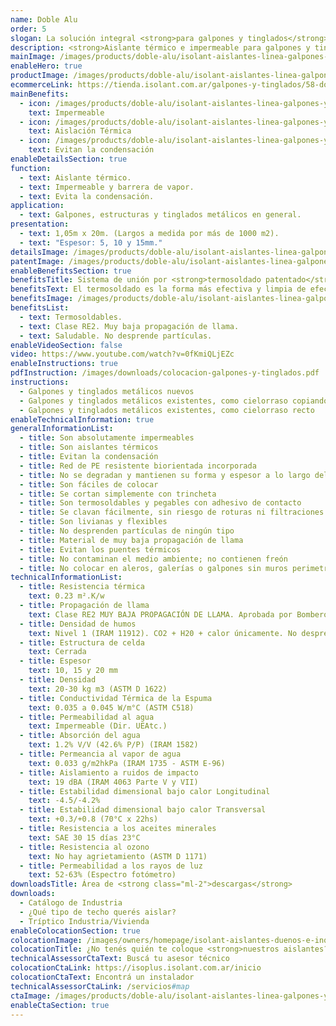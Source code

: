 ```yaml
---
name: Doble Alu
order: 5
slogan: La solución integral <strong>para galpones y tinglados</strong>
description: <strong>Aislante térmico e impermeable para galpones y tinglados. ¡Solape para termo soldar patentado!</strong><br /><br />Aíslan térmicamente tu galpón, tinglado y estructura metálica, evitando el fenómeno de la condensación. Se caracterizan por su fácil instalación y manipuleo, tratándose de un material liviano que no desprende partículas.
mainImage: /images/products/doble-alu/isolant-aislantes-linea-galpones-y-tinglados-doble-alu-imagen-principal.jpg
enableHero: true
productImage: /images/products/doble-alu/isolant-aislantes-linea-galpones-y-tinglados-doble-alu-producto-rollo.png
ecommerceLink: https://tienda.isolant.com.ar/galpones-y-tinglados/58-doble-alu-15.html
mainBenefits:
  - icon: /images/products/doble-alu/isolant-aislantes-linea-galpones-y-tinglados-doble-alu-beneficio-1.svg
    text: Impermeable
  - icon: /images/products/doble-alu/isolant-aislantes-linea-galpones-y-tinglados-doble-alu-beneficio-2.svg
    text: Aislación Térmica
  - icon: /images/products/doble-alu/isolant-aislantes-linea-galpones-y-tinglados-doble-alu-beneficio-3.svg
    text: Evitan la condensación
enableDetailsSection: true
function:
  - text: Aislante térmico.
  - text: Impermeable y barrera de vapor.
  - text: Evita la condensación.
application:
  - text: Galpones, estructuras y tinglados metálicos en general.
presentation:
  - text: 1,05m x 20m. (Largos a medida por más de 1000 m2).
  - text: "Espesor: 5, 10 y 15mm."
detailsImage: /images/products/doble-alu/isolant-aislantes-linea-galpones-y-tinglados-doble-alu-imagen-detalle.jpg
patentImage: /images/products/doble-alu/isolant-aislantes-linea-galpones-y-tinglados-doble-alu-patente.png
enableBenefitsSection: true
benefitsTitle: Sistema de unión por <strong>termosoldado patentado</strong>
benefitsText: El termosoldado es la forma más efectiva y limpia de efectuar la unión nuetras membranas. Es además un sistema patentado por <strong>ISOLANT S.A.</strong> que evita el uso de cintas o adhesivos de cualquier tipo, facilitando así la colocación y brindando una terminación estética superior. Termosoldando <strong>DOBLE ALU</strong>, se logra una membrana aislante continua en toda su extensión, eliminando la posibilidad de filtraciones, puentes térmicos y goteo por condensación. Para realizar esta unión sólo se necesita una pistola de aire caliente.
benefitsImage: /images/products/doble-alu/isolant-aislantes-linea-galpones-y-tinglados-doble-alu-beneficio-exclusivo.jpg
benefitsList:
  - text: Termosoldables.
  - text: Clase RE2. Muy baja propagación de llama.
  - text: Saludable. No desprende partículas.
enableVideoSection: false
video: https://www.youtube.com/watch?v=0fKmiQLjEZc
enableInstructions: true
pdfInstruction: /images/downloads/colocacion-galpones-y-tinglados.pdf
instructions:
  - Galpones y tinglados metálicos nuevos
  - Galpones y tinglados metálicos existentes, como cielorraso copiando la forma
  - Galpones y tinglados metálicos existentes, como cielorraso recto
enableTechnicalInformation: true
generalInformationList:
  - title: Son absolutamente impermeables
  - title: Son aislantes térmicos
  - title: Evitan la condensación
  - title: Red de PE resistente biorientada incorporada
  - title: No se degradan y mantienen su forma y espesor a lo largo del tiempo
  - title: Son fáciles de colocar
  - title: Se cortan simplemente con trincheta
  - title: Son termosoldables y pegables con adhesivo de contacto
  - title: Se clavan fácilmente, sin riesgo de roturas ni filtraciones
  - title: Son livianas y flexibles
  - title: No desprenden partículas de ningún tipo
  - title: Material de muy baja propagación de llama
  - title: Evitan los puentes térmicos
  - title: No contaminan el medio ambiente; no contienen freón
  - title: No colocar en aleros, galerías o galpones sin muros perimetrales que protejan de la reflexión indirecta de los rayos UV
technicalInformationList:
  - title: Resistencia térmica
    text: 0.23 m².K/w
  - title: Propagación de llama
    text: Clase RE2 MUY BAJA PROPAGACIÓN DE LLAMA. Aprobada por Bomberos Argentina.
  - title: Densidad de humos
    text: Nivel 1 (IRAM 11912). CO2 + H20 + calor únicamente. No desprende gases envenenantes.
  - title: Estructura de celda
    text: Cerrada
  - title: Espesor
    text: 10, 15 y 20 mm
  - title: Densidad
    text: 20-30 kg m3 (ASTM D 1622)
  - title: Conductividad Térmica de la Espuma
    text: 0.035 a 0.045 W/m°C (ASTM C518)
  - title: Permeabilidad al agua
    text: Impermeable (Dir. UEAtc.)
  - title: Absorción del agua
    text: 1.2% V/V (42.6% P/P) (IRAM 1582)
  - title: Permeancia al vapor de agua
    text: 0.033 g/m2hkPa (IRAM 1735 - ASTM E-96)
  - title: Aislamiento a ruidos de impacto
    text: 19 dBA (IRAM 4063 Parte V y VII)
  - title: Estabilidad dimensional bajo calor Longitudinal
    text: -4.5/-4.2%
  - title: Estabilidad dimensional bajo calor Transversal
    text: +0.3/+0.8 (70°C x 22hs)
  - title: Resistencia a los aceites minerales
    text: SAE 30 15 días 23°C
  - title: Resistencia al ozono
    text: No hay agrietamiento (ASTM D 1171)
  - title: Permeabilidad a los rayos de luz
    text: 52-63% (Espectro fotómetro)
downloadsTitle: Área de <strong class="ml-2">descargas</strong>
downloads:
  - Catálogo de Industria
  - ¿Qué tipo de techo querés aislar?
  - Tríptico Industria/Vivienda
enableColocationSection: true
colocationImage: /images/owners/homepage/isolant-aislantes-duenos-e-inquilinos-isoplus-colocation.jpg
colocationTitle: ¿No tenés quién te coloque <strong>nuestros aislantes?</strong>
technicalAssessorCtaText: Buscá tu asesor técnico
colocationCtaLink: https://isoplus.isolant.com.ar/inicio
colocationCtaText: Encontrá un instalador
technicalAssessorCtaLink: /servicios#map
ctaImage: /images/products/doble-alu/isolant-aislantes-linea-galpones-y-tinglados-doble-alu-cta.jpg
enableCtaSection: true
---
```

